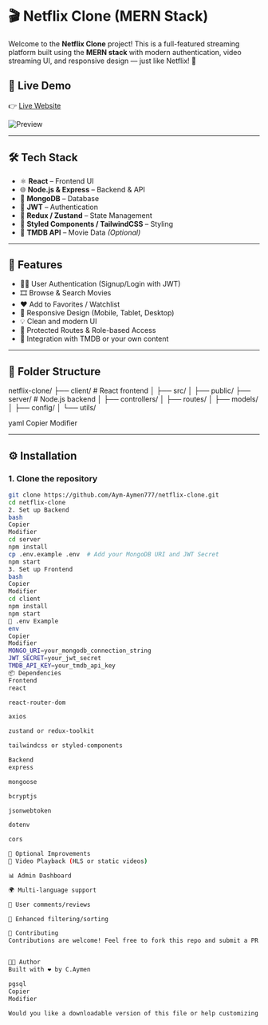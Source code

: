 # 🎬 Netflix Clone (MERN Stack)

Welcome to the **Netflix Clone** project! This is a full-featured streaming platform built using the **MERN stack** with modern authentication, video streaming UI, and responsive design — just like Netflix! 🍿

## 🚀 Live Demo

👉 [Live Website](https://github.com/Aym-Aymen777/netflix-clone.git) 

![Preview](/image.png)


---
## 🛠️ Tech Stack

- ⚛️ **React** – Frontend UI  
- 🌐 **Node.js & Express** – Backend & API  
- 🍃 **MongoDB** – Database  
- 🔐 **JWT** – Authentication  
- 🧠 **Redux / Zustand** – State Management  
- 💅 **Styled Components / TailwindCSS** – Styling  
- 🎥 **TMDB API** – Movie Data *(Optional)*

---

## 📸 Features

- 🧑‍💻 User Authentication (Signup/Login with JWT)
- 🎞️ Browse & Search Movies
- ❤️ Add to Favorites / Watchlist
- 📱 Responsive Design (Mobile, Tablet, Desktop)
- 💡 Clean and modern UI
- 🔐 Protected Routes & Role-based Access
- 🧩 Integration with TMDB or your own content

---

## 📁 Folder Structure

netflix-clone/
├── client/ # React frontend
│ ├── src/
│ ├── public/
├── server/ # Node.js backend
│ ├── controllers/
│ ├── routes/
│ ├── models/
│ ├── config/
│ └── utils/

yaml
Copier
Modifier

---

## ⚙️ Installation

### 1. Clone the repository

```bash
git clone https://github.com/Aym-Aymen777/netflix-clone.git
cd netflix-clone
2. Set up Backend
bash
Copier
Modifier
cd server
npm install
cp .env.example .env  # Add your MongoDB URI and JWT Secret
npm start
3. Set up Frontend
bash
Copier
Modifier
cd client
npm install
npm start
🔐 .env Example
env
Copier
Modifier
MONGO_URI=your_mongodb_connection_string
JWT_SECRET=your_jwt_secret
TMDB_API_KEY=your_tmdb_api_key
📦 Dependencies
Frontend
react

react-router-dom

axios

zustand or redux-toolkit

tailwindcss or styled-components

Backend
express

mongoose

bcryptjs

jsonwebtoken

dotenv

cors

🧪 Optional Improvements
🔁 Video Playback (HLS or static videos)

📊 Admin Dashboard

🌍 Multi-language support

💬 User comments/reviews

🔎 Enhanced filtering/sorting

🙌 Contributing
Contributions are welcome! Feel free to fork this repo and submit a PR. Let’s build something amazing. 🛠️


👨‍💻 Author
Built with ❤️ by C.Aymen

pgsql
Copier
Modifier

Would you like a downloadable version of this file or help customizing it with your actual project name and links?